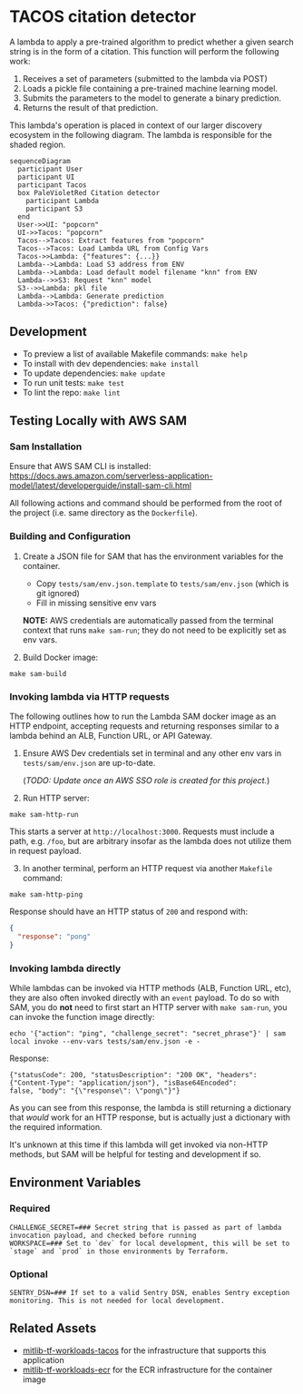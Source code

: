 # TACOS citation detector

A lambda to apply a pre-trained algorithm to predict whether a given search string is in the form of a citation. This
function will perform the following work:

1. Receives a set of parameters (submitted to the lambda via POST)
2. Loads a pickle file containing a pre-trained machine learning model.
3. Submits the parameters to the model to generate a binary prediction.
4. Returns the result of that prediction.

This lambda's operation is placed in context of our larger discovery ecosystem in the following diagram. The lambda is
responsible for the shaded region.

```mermaid
sequenceDiagram
  participant User
  participant UI
  participant Tacos
  box PaleVioletRed Citation detector
    participant Lambda
    participant S3
  end
  User->>UI: "popcorn"
  UI->>Tacos: "popcorn"
  Tacos-->Tacos: Extract features from "popcorn"
  Tacos-->Tacos: Load Lambda URL from Config Vars
  Tacos->>Lambda: {"features": {...}}
  Lambda-->Lambda: Load S3 address from ENV
  Lambda-->Lambda: Load default model filename "knn" from ENV
  Lambda-->>S3: Request "knn" model
  S3-->>Lambda: pkl file
  Lambda-->Lambda: Generate prediction
  Lambda->>Tacos: {"prediction": false}
```

## Development

- To preview a list of available Makefile commands: `make help`
- To install with dev dependencies: `make install`
- To update dependencies: `make update`
- To run unit tests: `make test`
- To lint the repo: `make lint`

## Testing Locally with AWS SAM

### Sam Installation

Ensure that AWS SAM CLI is installed: https://docs.aws.amazon.com/serverless-application-model/latest/developerguide/install-sam-cli.html

All following actions and command should be performed from the root of the project (i.e. same directory as the
`Dockerfile`).

### Building and Configuration

1. Create a JSON file for SAM that has the environment variables for the container.

   - Copy `tests/sam/env.json.template` to `tests/sam/env.json` (which is git ignored)
   - Fill in missing sensitive env vars

   **NOTE:** AWS credentials are automatically passed from the terminal context that runs `make sam-run`; they do not
   need to be explicitly set as env vars.

2. Build Docker image:

```shell
make sam-build
```

### Invoking lambda via HTTP requests

The following outlines how to run the Lambda SAM docker image as an HTTP endpoint, accepting requests and returning
responses similar to a lambda behind an ALB, Function URL, or API Gateway.

1. Ensure AWS Dev credentials set in terminal and any other env vars in `tests/sam/env.json` are up-to-date.

   (_TODO: Update once an AWS SSO role is created for this project._)

2. Run HTTP server:

```shell
make sam-http-run
```

This starts a server at `http://localhost:3000`. Requests must include a path, e.g. `/foo`, but are arbitrary insofar as
the lambda does not utilize them in request payload.

3. In another terminal, perform an HTTP request via another `Makefile` command:

```shell
make sam-http-ping
```

Response should have an HTTP status of `200` and respond with:

```json
{
  "response": "pong"
}
```

### Invoking lambda directly

While lambdas can be invoked via HTTP methods (ALB, Function URL, etc), they are also often invoked directly with an
`event` payload. To do so with SAM, you do **not** need to first start an HTTP server with `make sam-run`, you can
invoke the function image directly:

```shell
echo '{"action": "ping", "challenge_secret": "secret_phrase"}' | sam local invoke --env-vars tests/sam/env.json -e -
```

Response:

```text
{"statusCode": 200, "statusDescription": "200 OK", "headers": {"Content-Type": "application/json"}, "isBase64Encoded":
false, "body": "{\"response\": \"pong\"}"}
```

As you can see from this response, the lambda is still returning a dictionary that _would_ work for an HTTP response,
but is actually just a dictionary with the required information.

It's unknown at this time if this lambda will get invoked via non-HTTP methods, but SAM will be helpful for testing and
development if so.

## Environment Variables

### Required

```shell
CHALLENGE_SECRET=### Secret string that is passed as part of lambda invocation payload, and checked before running
WORKSPACE=### Set to `dev` for local development, this will be set to `stage` and `prod` in those environments by Terraform.
```

### Optional

```shell
SENTRY_DSN=### If set to a valid Sentry DSN, enables Sentry exception monitoring. This is not needed for local development.
```

## Related Assets

- [mitlib-tf-workloads-tacos](https://github.com/MITLibraries/mitlib-tf-workloads-tacos) for the infrastructure that supports this application
- [mitlib-tf-workloads-ecr](https://github.com/MITLibraries/mitlib-tf-workloads-ecr) for the ECR infrastructure for the container image
